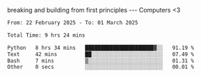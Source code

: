 breaking and building from first principles --- Computers <3

<!--START_SECTION:waka-->

```txt
From: 22 February 2025 - To: 01 March 2025

Total Time: 9 hrs 24 mins

Python   8 hrs 34 mins   ██████████████████████▓░░   91.19 %
Text     42 mins         ██░░░░░░░░░░░░░░░░░░░░░░░   07.49 %
Bash     7 mins          ▒░░░░░░░░░░░░░░░░░░░░░░░░   01.31 %
Other    0 secs          ░░░░░░░░░░░░░░░░░░░░░░░░░   00.01 %
```

<!--END_SECTION:waka-->
